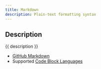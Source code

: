 ```yaml
---
title: Markdown
description: Plain-text formatting syntax
---
```


## Description

{{ description }}

- [GitHub Markdown](https://docs.github.com/en/get-started/writing-on-github/getting-started-with-writing-and-formatting-on-github/quickstart-for-writing-on-github)
- Supported [Code Block Languages](https://github.com/jincheng9/markdown_supported_languages)
